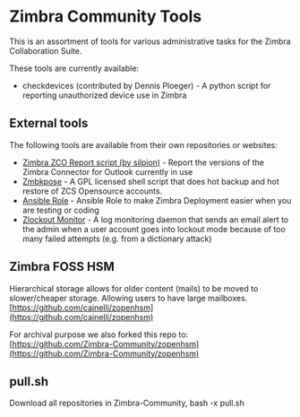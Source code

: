 # Zimbra Community Tools

This is an assortment of tools for various administrative tasks for the Zimbra
 Collaboration Suite.
  
These tools are currently available:

* checkdevices (contributed by Dennis Ploeger) - A python script for reporting 
unauthorized device use in Zimbra

## External tools

The following tools are available from their own repositories or websites:

* [Zimbra ZCO Report script (by silpion)](https://github.com/silpion/zmzcoreport) - Report the versions of the Zimbra Connector for Outlook currently in use
* [Zmbkpose](https://github.com/bggo/Zmbkpose) - A GPL licensed shell script that does hot backup and hot restore of ZCS Opensource accounts.
* [Ansible Role](https://github.com/pbruna/ansible-zimbradev) - Ansible Role to make Zimbra Deployment easier when you are testing or coding
* [Zlockout Monitor](https://github.com/howanitz/zimbra_lockoutd) - A log monitoring daemon that sends an email alert to the admin when a user account goes into lockout mode because of too many failed attempts (e.g. from a dictionary attack)

## Zimbra FOSS HSM 

Hierarchical storage allows for older content (mails) to be moved to slower/cheaper storage. Allowing users to have large mailboxes.
[https://github.com/cainelli/zopenhsm](https://github.com/cainelli/zopenhsm)

For archival purpose we also forked this repo to:
[https://github.com/Zimbra-Community/zopenhsm](https://github.com/Zimbra-Community/zopenhsm)

## pull.sh

Download all repositories in Zimbra-Community, bash -x pull.sh
